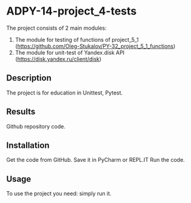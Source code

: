 # ADPY-14-project_4-tests

The project consists of 2 main modules:
1. The module for testing of functions of project_5_1 (https://github.com/Oleg-Stukalov/PY-32_project_5_1_functions)
2. The module for unit-test of Yandex.disk API (https://disk.yandex.ru/client/disk)

## Description

The project is for education in Unittest, Pytest.

## Results

Github repository code.

## Installation

Get the code from GitHub. Save it in PyCharm or REPL.IT Run the code.

## Usage

To use the project you need: simply run it.
